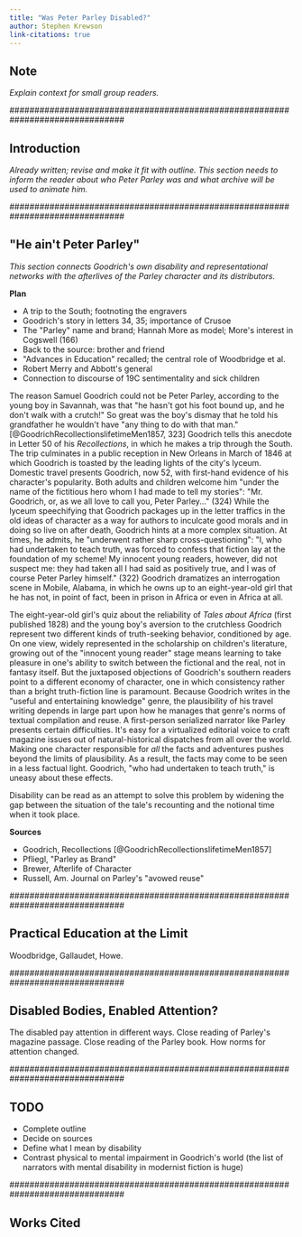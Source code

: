 ```yaml
---
title: "Was Peter Parley Disabled?"
author: Stephen Krewson
link-citations: true
---
```


## Note

*Explain context for small group readers.*


###############################################################################
## Introduction

*Already written; revise and make it fit with outline. This section needs to inform the reader about who Peter Parley was and what archive will be used to animate him.*


###############################################################################
## "He ain't Peter Parley"

*This section connects Goodrich's own disability and representational networks with the afterlives of the Parley character and its distributors.*

**Plan**
- A trip to the South; footnoting the engravers
- Goodrich's story in letters 34, 35; importance of Crusoe
- The "Parley" name and brand; Hannah More as model; More's interest in Cogswell (166)
- Back to the source: brother and friend
- "Advances in Education" recalled; the central role of Woodbridge et al.
- Robert Merry and Abbott's general
- Connection to discourse of 19C sentimentality and sick children

The reason Samuel Goodrich could not be Peter Parley, according to the young boy in Savannah, was that "he hasn't got his foot bound up, and he don't walk with a crutch!" So great was the boy's dismay that he told his grandfather he wouldn't have "any thing to do with that man." [@GoodrichRecollectionslifetimeMen1857, 323] Goodrich tells this anecdote in Letter 50 of his *Recollections*, in which he makes a trip through the South. The trip culminates in a public reception in New Orleans in March of 1846 at which Goodrich is toasted by the leading lights of the city's lyceum. Domestic travel presents Goodrich, now 52, with first-hand evidence of his character's popularity. Both adults and children welcome him "under the name of the fictitious hero whom I had made to tell my stories": "Mr. Goodrich, or, as we all love to call you, Peter Parley..." (324) While the lyceum speechifying that Goodrich packages up in the letter traffics in the old ideas of character as a way for authors to inculcate good morals and in doing so live on after death, Goodrich hints at a more complex situation. At times, he admits, he "underwent rather sharp cross-questioning": "I, who had undertaken to teach truth, was forced to confess that fiction lay at the foundation of my scheme! My innocent young readers, however, did not suspect me: they had taken all I had said as positively true, and I was of course Peter Parley himself." (322) Goodrich dramatizes an interrogation scene in Mobile, Alabama, in which he owns up to an eight-year-old girl that he has not, in point of fact, been in prison in Africa or even in Africa at all.

The eight-year-old girl's quiz about the reliability of *Tales about Africa* (first published 1828) and the young boy's aversion to the crutchless Goodrich represent two different kinds of truth-seeking behavior, conditioned by age. On one view, widely represented in the scholarship on children's literature, growing out of the "innocent young reader" stage means learning to take pleasure in one's ability to switch between the fictional and the real, not in fantasy itself. But the juxtaposed objections of Goodrich's southern readers point to a different economy of character, one in which consistency rather than a bright truth-fiction line is paramount. Because Goodrich writes in the "useful and entertaining knowledge" genre, the plausibility of his travel writing depends in large part upon how he manages that genre's norms of textual compilation and reuse. A first-person serialized narrator like Parley presents certain difficulties. It's easy for a virtualized editorial voice to craft magazine issues out of natural-historical dispatches from all over the world. Making one character responsible for *all* the facts and adventures pushes beyond the limits of plausibility. As a result, the facts may come to be seen in a less factual light. Goodrich, "who had undertaken to teach truth," is uneasy about these effects.

Disability can be read as an attempt to solve this problem by widening the gap between the situation of the tale's recounting and the notional time when it took place. 






**Sources**
- Goodrich, Recollections [@GoodrichRecollectionslifetimeMen1857]
- Pfliegl, "Parley as Brand"
- Brewer, Afterlife of Character
- Russell, Am. Journal on Parley's "avowed reuse"




###############################################################################
## Practical Education at the Limit

Woodbridge, Gallaudet, Howe. 


###############################################################################
## Disabled Bodies, Enabled Attention?

The disabled pay attention in different ways. Close reading of Parley's magazine passage. Close reading of the Parley book. How norms for attention changed.


###############################################################################
## TODO

- Complete outline
- Decide on sources
- Define what I mean by disability
- Contrast physical to mental impairment in Goodrich's world (the list of narrators with mental disability in modernist fiction is huge)

###############################################################################
## Works Cited
